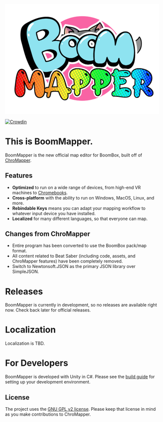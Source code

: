 ﻿![This is BoomMapper.](https://github.com/Cyberspline/BoomBox_BoomMapper/blob/master/Assets/_Graphics/Textures%20And%20Sprites/BoomMapper.png)

[![Crowdin](https://badges.crowdin.net/chromapper/localized.svg)](https://crowdin.com/project/chromapper)

# This is BoomMapper.
BoomMapper is the new official map editor for BoomBox, built off of [ChroMapper](https://github.com/Caeden117/ChroMapper).

## Features
- **Optimized** to run on a wide range of devices, from high-end VR machines to [Chromebooks](https://cdn.discordapp.com/attachments/702231982335197264/892184054147993640/20210927_190030.jpg).
- **Cross-platform** with the ability to run on Windows, MacOS, Linux, and more.
- **Rebindable Keys** means you can adapt your mapping workflow to whatever input device you have installed.
- **Localized** for many different languages, so that everyone can map.

## Changes from ChroMapper
- Entire program has been converted to use the BoomBox pack/map format.
- All content related to Beat Saber (including code, assets, and ChroMapper features) have been completely removed.
- Switch to Newtonsoft.JSON as the primary JSON library over SimpleJSON.

# Releases
BoomMapper is currently in development, so no releases are available right now. Check back later for official releases.

# Localization
Localization is TBD.

# For Developers
BoomMapper is developed with Unity in C#. Please see the [build guide](BUILD.md) for setting up your development environment.

## License
The project uses the [GNU GPL v2 license](https://github.com/Cyberspline/BoomBox_BoomMapper/blob/master/LICENSE). Please keep that license in mind as you make contributions to ChroMapper.
